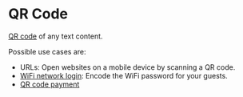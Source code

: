 # QR Code

[QR code](https://en.wikipedia.org/wiki/QR_code) of any text content.

Possible use cases are:

- URLs: Open websites on a mobile device by scanning a QR code.
- [WiFi network login](https://qifi.org/): Encode the WiFi password for your guests.
- [QR code payment](https://en.wikipedia.org/wiki/QR_code_payment)

